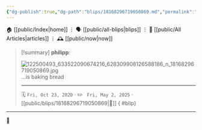 ```yaml
---
{"dg-publish":true,"dg-path":"blips/18168296719050869.md","permalink":"/blips/18168296719050869/","title":"philipp on instagram @ 2020-10-23"}
---
```



<div class="transclusion internal-embed is-loaded"><div class="markdown-embed">




🏠 [[public/Index\|home]]  ⋮ 🗣️ [[public/all-blips\|blips]] ⋮  📝 [[public/All Articles\|articles]]  ⋮ 🕰️ [[public/now\|now]]


</div></div>


> [!summary] **philipp**:
>
> ![122500493_633522090674216_628309908126588186_n_18168296719050869.jpg](/img/user/attachments/122500493_633522090674216_628309908126588186_n_18168296719050869.jpg)
> ...is baking bread
> - - -
>
> 🗓️ <code>Fri, Oct 23, 2020</code>  · ✏️ <code> Fri, May 2, 2025</code>  · [[public/blips/18168296719050869\|🔗]]
{ #blip}


- - -

 👾

